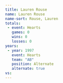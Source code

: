 ```yaml
---
title: Lauren Rouse
name: Lauren Rouse
name-sort: Rouse, Lauren
totals:
 - event: Hearts
   games: 0
   wins: 0
   losses: 0
years:
 - year: 1997
   event: Hearts
   team: "AB"
   position: Alternate
   alternate: true
vs:
---
```


